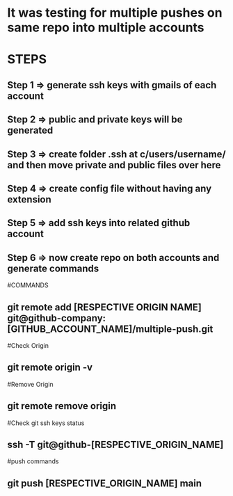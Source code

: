 # It was testing for multiple pushes on same repo into multiple accounts
# STEPS
## Step 1 => generate ssh keys with gmails of each account
## Step 2 => public and private keys will be generated
## Step 3 => create folder .ssh at c/users/username/ and then move private and public files over here
## Step 4 => create config file without having any extension
## Step 5 => add ssh keys into related github account
## Step 6 => now create repo on both accounts and generate commands

#COMMANDS
## git remote add [RESPECTIVE ORIGIN NAME] git@github-company:[GITHUB_ACCOUNT_NAME]/multiple-push.git

#Check Origin
## git remote origin -v

#Remove Origin
## git remote remove origin

#Check git ssh keys status
## ssh -T git@github-[RESPECTIVE_ORIGIN_NAME]

#push commands
## git push [RESPECTIVE_ORIGIN_NAME] main
